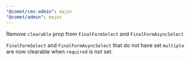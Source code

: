 ```yaml
---
"@comet/cms-admin": major
"@comet/admin": major
---
```


Remove `clearable` prop from `FinalFormSelect` and `FinalFormAsyncSelect`

`FinalFormSelect` and `FinalFormAsyncSelect` that do not have set `multiple` are now clearable when `required` is not set.
